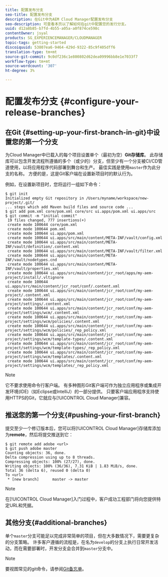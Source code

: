 ```yaml
---
title: 配置发布分支
seo-title: 配置发布分支
description: 在Git中为AEM Cloud Manager配置发布分支
seo-description: 可查看本页以了解如何在git中配置您的发行分支。
uuid: d12a8b85-b7fd-4b55-a05a-a0f874ce598c
contentOwner: jsyal
products: SG_EXPERIENCEMANAGER/CLOUDMANAGER
topic-tags: getting-started
discoiquuid: 53807ea6-9464-429d-9322-85c9f405dff6
translation-type: tm+mt
source-git-commit: 9c0df236c1e800802d62dea09996bb8e1e7033f7
workflow-type: tm+mt
source-wordcount: '307'
ht-degree: 3%

---
```



# 配置发布分支 {#configure-your-release-branches}

## 在Git {#setting-up-your-first-branch-in-git}中设置您的第一个分支

为Cloud Manager中已载入的每个项目设置单个（最初为空）**Git存储库**。 此存储库可以包含开发流程所遵循的多个（或少的）分支，但至少有一个分支被CI/CD管道使用，以将应用程序代码部署到舞台和生产。 最佳实践是使用`master`作为此分支的名称。 方便的是，这是Git客户端在设置新项目时的默认行为。

例如，在设置新项目时，您将运行一组如下命令：

```shell
$ git init
Initialized empty Git repository in /Users/myname/workspace/new-project/.git/
... steps which add Maven build files and source code ...
$ git add pom.xml core/pom.xml core/src ui.apps/pom.xml ui.apps/src
$ git commit -m "initial commit"
 19 files changed, 777 insertions(+)
 create mode 100644 core/pom.xml
 create mode 100644 pom.xml
 create mode 100644 ui.apps/pom.xml
 create mode 100644 ui.apps/src/main/content/META-INF/vault/config.xml
 create mode 100644 ui.apps/src/main/content/META-INF/vault/definition/.content.xml
 create mode 100644 ui.apps/src/main/content/META-INF/vault/filter.xml
 create mode 100644 ui.apps/src/main/content/META-INF/vault/nodetypes.cnd
 create mode 100644 ui.apps/src/main/content/META-INF/vault/properties.xml
 create mode 100644 ui.apps/src/main/content/jcr_root/apps/my-aem-project/install/.vltignore
 create mode 100644 ui.apps/src/main/content/jcr_root/conf/.content.xml
 create mode 100644 ui.apps/src/main/content/jcr_root/conf/my-aem-project/.content.xml
 create mode 100644 ui.apps/src/main/content/jcr_root/conf/my-aem-project/settings/.content.xml
 create mode 100644 ui.apps/src/main/content/jcr_root/conf/my-aem-project/settings/wcm/.content.xml
 create mode 100644 ui.apps/src/main/content/jcr_root/conf/my-aem-project/settings/wcm/policies/.content.xml
 create mode 100644 ui.apps/src/main/content/jcr_root/conf/my-aem-project/settings/wcm/policies/_rep_policy.xml
 create mode 100644 ui.apps/src/main/content/jcr_root/conf/my-aem-project/settings/wcm/template-types/.content.xml
 create mode 100644 ui.apps/src/main/content/jcr_root/conf/my-aem-project/settings/wcm/template-types/_rep_policy.xml
 create mode 100644 ui.apps/src/main/content/jcr_root/conf/my-aem-project/settings/wcm/templates/.content.xml
 create mode 100644 ui.apps/src/main/content/jcr_root/conf/my-aem-project/settings/wcm/templates/_rep_policy.xml
```

>[!NOTE]
>
>它不要求使用命令行客户端。 有多种图形Git客户端可作为独立应用程序或集成开发环境(IDE)（如Eclipse或IntelliJ）的一部分提供。 只要客户端应用程序支持使用HTTPS的Git，它就应与[!UICONTROL Cloud Manager]兼容。

## 推送您的第一个分支{#pushing-your-first-branch}

提交至少一个修订版本后，您可以将[!UICONTROL Cloud Manager]存储库添加为&#x200B;**remote**，然后将提交推送到它：

```shell
$ git remote add adobe <url>
$ git push adobe master
Counting objects: 36, done.
Delta compression using up to 8 threads.
Compressing objects: 100% (27/27), done.
Writing objects: 100% (36/36), 7.31 KiB | 1.83 MiB/s, done.
Total 36 (delta 6), reused 0 (delta 0)
To <url>
 * [new branch]      master -> master
```

>[!NOTE]
>
>在[!UICONTROL Cloud Manager]入门过程中，客户成功工程部门将向您提供特定URL和凭据。

## 其他分支{#additional-branches}

单个`master`分支可能足以完成非常简单的项目，但在大多数情况下，需要更复杂的分支策略。 许多客户遵循的流程是，在名为`develop`的分支上执行日常开发活动，而在需要部署时，开发分支会合并到`master`分支中。

>[!NOTE]
>
>要视图常见的git命令，请参阅[Git备忘单](https://github.github.com/training-kit/downloads/github-git-cheat-sheet)。
